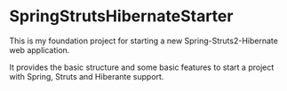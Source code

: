 SpringStrutsHibernateStarter
============================

This is my foundation project for starting a new Spring-Struts2-Hibernate web application.

It provides the basic structure and some basic features to start a project with Spring, Struts and Hiberante support.

